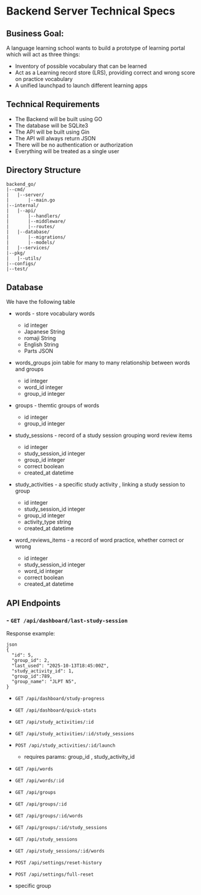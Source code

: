 # Backend Server Technical Specs

## Business Goal: 
A language learning school wants to build a prototype of learning portal which will act as three things:
- Inventory of possible vocabulary that can be learned
- Act as a  Learning record store (LRS), providing correct and wrong score on practice vocabulary
- A unified launchpad to launch different learning apps

## Technical Requirements

- The Backend will be built using GO
- The database will be SQLite3
- The API will be built using Gin
- The API will always return JSON
- There will be no authentication or authorization
- Everything will be treated as a single user

## Directory Structure

```Text
backend_go/
|--cmd/
|   |--server/
|       |--main.go
|--internal/
|   |--api/
|       |--handlers/
|       |--middleware/
|       |--routes/
|   |--database/
|       |--migrations/
|       |--models/
|   |--services/
|--pkg/
|   |--utils/
|--configs/
|--test/
```





## Database

We have the following table
- words - store vocabulary words
  - id integer
  - Japanese String
  - romaji String
  - English String
  - Parts JSON


- words_groups join table for many to many relationship between words and groups
  - id integer
  - word_id integer
  - group_id integer
  

- groups - themtic groups of words
  - id integer
  - group_id integer


- study_sessions - record of a study session grouping word review items
  - id integer
  - study_session_id integer
  - group_id integer
  - correct boolean
  - created_at datetime


- study_activities - a specific study activity , linking a study session to group
  - id integer
  - study_session_id integer
  - group_id integer
  - activity_type string
  - created_at datetime


- word_reviews_items - a record of word practice, whether correct or wrong
  - id integer
  - study_session_id integer
  - word_id integer
  - correct boolean
  - created_at datetime


## API Endpoints

### - `GET /api/dashboard/last-study-session`
Response example:
``` 
json
{
  "id": 5,
  "group_id": 2,
  "last_used": "2025-10-13T18:45:00Z",
  "study_activity_id": 1,
  "group_id":789,
  "group_name": "JLPT N5",
} 
```

- `GET /api/dashboard/study-progress`
- `GET /api/dashboard/quick-stats`

- `GET /api/study_activities/:id`
- `GET /api/study_activities/:id/study_sessions`

- `POST /api/study_activities/:id/launch`
  - requires params: group_id , study_activity_id

- `GET /api/words`
- `GET /api/words/:id`


- `GET /api/groups`
- `GET /api/groups/:id`
- `GET /api/groups/:id/words`
- `GET /api/groups/:id/study_sessions`

- `GET /api/study_sessions`
- `GET /api/study_sessions/:id/words`

- `POST /api/settings/reset-history`
- `POST /api/settings/full-reset`




- 
  specific group


















